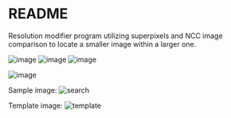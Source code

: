 # README
Resolution modifier program utilizing superpixels and NCC image comparison to locate a smaller image within a larger one.

![image](https://user-images.githubusercontent.com/49098697/189433088-570ef528-a369-4c10-8f34-51631b5944f8.png)
![image](https://user-images.githubusercontent.com/49098697/189433158-7190864d-36e0-4de3-bfa0-ae724e3f83a5.png)
![image](https://user-images.githubusercontent.com/49098697/189433201-c84fc78d-b4d8-483c-8684-06b187788459.png)

![image](https://user-images.githubusercontent.com/49098697/189433238-ba3f9243-ed8e-4e20-b7b8-3f7a8aeb38fe.png)

Sample image:
![search](https://user-images.githubusercontent.com/49098697/189433459-54362009-1efb-4bf6-a69c-43d808adc384.png)

Template image: 
![template](https://user-images.githubusercontent.com/49098697/189433468-1163e8ef-19dc-4c04-9faf-0315a5346827.png)
